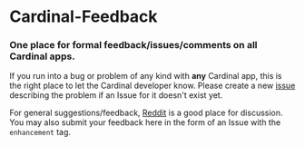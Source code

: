 # Cardinal-Feedback

### One place for formal feedback/issues/comments on all Cardinal apps.

If you run into a bug or problem of any kind with **any** Cardinal app, this is the right place to let the Cardinal developer know. Please create a new [issue](https://github.com/somebeaver/Cardinal-Feedback/issues/new) describing the problem if an Issue for it doesn't exist yet.

For general suggestions/feedback, [Reddit](https://old.reddit.com/r/cardinalapps) is a good place for discussion. You may also submit your feedback here in the form of an Issue with the `enhancement` tag.
